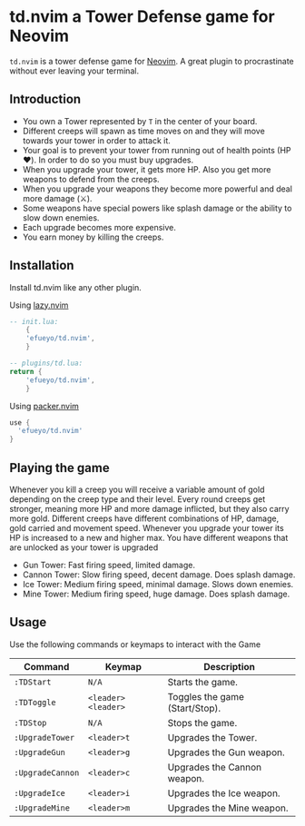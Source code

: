 # td.nvim a Tower Defense game for Neovim

`td.nvim` is a tower defense game for [Neovim][neovim].
A great plugin to procrastinate without ever leaving your terminal.

## Introduction

- You own a Tower represented by `T` in the center of your board.
- Different creeps will spawn as time moves on and they will move
  towards your tower in order to attack it.
- Your goal is to prevent your tower from running out of health points (HP ❤️). In order
  to do so you must buy upgrades.
- When you upgrade your tower, it gets more HP. Also you get more weapons to defend
  from the creeps.
- When you upgrade your weapons they become more powerful and deal more damage (⚔️).
- Some weapons have special powers like splash damage or the ability to slow down enemies.
- Each upgrade becomes more expensive.
- You earn money by killing the creeps.

## Installation

Install td.nvim like any other plugin.

Using [lazy.nvim](https://github.com/folke/lazy.nvim)

```lua
-- init.lua:
    {
    'efueyo/td.nvim',
    }

-- plugins/td.lua:
return {
    'efueyo/td.nvim',
    }
```

Using [packer.nvim](https://github.com/wbthomason/packer.nvim)

```lua
use {
  'efueyo/td.nvim'
}
```

## Playing the game

Whenever you kill a creep you will receive a variable amount of gold depending
on the creep type and their level.
Every round creeps get stronger, meaning more HP and more damage inflicted, but
they also carry more gold. Different creeps have different combinations of HP,
damage, gold carried and movement speed.
Whenever you upgrade your tower its HP is increased to a new and higher max.
You have different weapons that are unlocked as your tower is upgraded

- Gun Tower: Fast firing speed, limited damage.
- Cannon Tower: Slow firing speed, decent damage. Does splash damage.
- Ice Tower: Medium firing speed, minimal damage. Slows down enemies.
- Mine Tower: Medium firing speed, huge damage. Does splash damage.

## Usage

Use the following commands or keymaps to interact with the Game

| Command          | Keymap             | Description                    |
| ---------------- | ------------------ | ------------------------------ |
| `:TDStart`       | `N/A`              | Starts the game.               |
| `:TDToggle`      | `<leader><leader>` | Toggles the game (Start/Stop). |
| `:TDStop`        | `N/A`              | Stops the game.                |
| `:UpgradeTower`  | `<leader>t`        | Upgrades the Tower.            |
| `:UpgradeGun`    | `<leader>g`        | Upgrades the Gun weapon.       |
| `:UpgradeCannon` | `<leader>c`        | Upgrades the Cannon weapon.    |
| `:UpgradeIce`    | `<leader>i`        | Upgrades the Ice weapon.       |
| `:UpgradeMine`   | `<leader>m`        | Upgrades the Mine weapon.      |

[neovim]: https://neovim.io/
